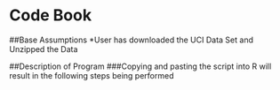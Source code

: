 # Code Book


##Base Assumptions
*User has downloaded the UCI Data Set and Unzipped the Data


##Description of Program 
###Copying and pasting the script into R will result in the following steps being performed

